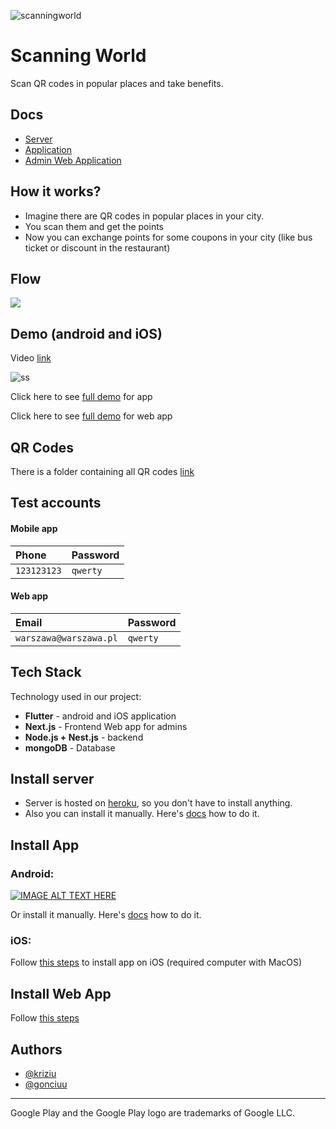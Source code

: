 
![scanningworld](https://i.imgur.com/WuBu4TY.png)
# Scanning World

 Scan QR codes in popular places and take benefits.
 
## Docs

- [Server](https://github.com/gonciuu/scanningworld/tree/main/server)
- [Application](https://github.com/gonciuu/scanningworld/tree/main/app)
- [Admin Web Application](https://github.com/gonciuu/scanningworld/tree/main/admin-web)

## How it works?

- Imagine there are QR codes in popular places in your city. 
- You scan them and get the points
- Now you can exchange points for some coupons in your city (like bus ticket or discount in the restaurant)

## Flow

![](https://res.cloudinary.com/dybborlve/image/upload/v1666295535/Zrzut_ekranu_2022-10-20_o_21.52.09_iysodu.png)


## Demo (android and iOS)

Video [link](https://www.youtube.com/watch?v=Rcy4aq__1ag)

![ss](https://res.cloudinary.com/dybborlve/image/upload/v1666294992/demo_cxfj6y.png)

Click here to see [full demo](https://github.com/gonciuu/scanningworld/tree/main/app) for app

Click here to see [full demo](https://github.com/gonciuu/scanningworld/tree/main/admin-web) for web app

## QR Codes
There is a folder containing all QR codes [link](https://github.com/gonciuu/scanningworld/tree/main/qr-codes)

## Test accounts
#### Mobile app

| Phone  | Password     |
| :--------- | :------- |
| `123123123`     | `qwerty` |

#### Web app

| Email  | Password     |
| :--------- | :------- |
| `warszawa@warszawa.pl`     | `qwerty` |

## Tech Stack

Technology used in our project:

- **Flutter** - android and iOS application
- **Next.js** - Frontend Web app for admins 
- **Node.js + Nest.js** - backend 
- **mongoDB** - Database

## Install server 

- Server is hosted on [heroku](https://scanningworld-server.herokuapp.com/), so you don't have to install anything.
- Also you can install it manually. Here's [docs](https://github.com/gonciuu/scanningworld/tree/main/server#installation) how to do it.

## Install App

### Android:

[![IMAGE ALT TEXT HERE](https://res.cloudinary.com/dybborlve/image/upload/w_200/google-play-badge_mlyxh8.png)](https://play.google.com/store/apps/details?id=kw.bd.scanning_world)

Or install it manually. Here's [docs](https://github.com/gonciuu/scanningworld/tree/main/app#android-setup) how to do it.

### iOS:

Follow [this steps](https://github.com/gonciuu/scanningworld/tree/main/app#ios-setup) to install app on iOS (required computer with MacOS)

## Install Web App 

Follow [this steps](https://github.com/gonciuu/scanningworld/tree/main/admin-web#installation)

## Authors

- [@kriziu](https://www.github.com/kriziu)
- [@gonciuu](https://www.github.com/gonciuu)




---

Google Play and the Google Play logo are trademarks of Google LLC.


 

